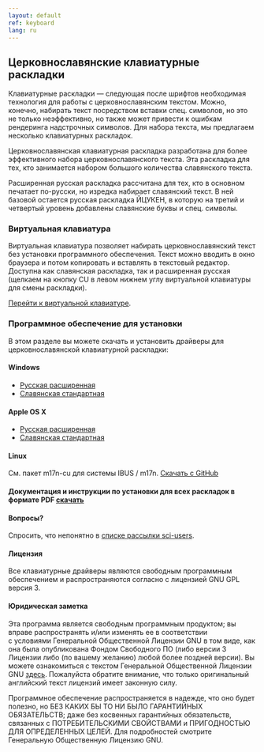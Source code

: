 ```yaml
---
layout: default
ref: keyboard
lang: ru
---
```


## Церковнославянские клавиатурные раскладки

Клавиатурные раскладки &mdash; следующая после шрифтов необходимая технология для работы с церковнославянским текстом. 
Можно, конечно, набирать текст посредством вставки спец. символов, но это не только неэффективно, но также может привести 
к ошибкам рендеринга надстрочных символов. Для набора текста, мы предлагаем несколько клавиатурных раскладок.

Церковнославянская клавиатурная раскладка разработана для более эффективного набора церковнославянского текста. 
Эта раскладка для тех, кто  занимается набором большого количества славянского текста. 

Расширенная русская раскладка рассчитана для тех, кто в основном печатает по-русски, но изредка набирает славянский текст.
В ней базовой остается русская раскладка ЙЦУКЕН, в которую на третий и четвертый уровень добавлены славянские буквы и 
спец. символы.

### Виртуальная клавиатура

Виртуальная клавиатура позволяет набирать церковнославянский текст без установки программного обеспечения. 
Текст можно вводить в окно браузера и потом копировать и вставлять в текстовый редактор. Доступна как славянская раскладка, 
так и расширенная русская (щелкаем на кнопку CU в левом нижнем углу виртуальной клавиатуры для смены раскладки).

[Перейти к виртуальной клавиатуре](http://ponomar.net/cu_vkeyb.html).

### Программное обеспечение для установки

В этом разделе вы можете скачать и установить драйверы для церковнославянской клавиатурной раскладки:

#### Windows

* [Русская расширенная](http://www.ponomar.net/files/ru-ext.zip)
* [Славянская стандартная](http://www.ponomar.net/files/cu-kbd.zip)

#### Apple OS X

* [Русская расширенная](http://www.ponomar.net/files/ru-ext_mac.zip)
* [Славянская стандартная](http://www.ponomar.net/files/cukeyb_mac1.zip)

#### Linux

См. пакет m17n-cu для системы IBUS / m17n. 
[Скачать с GitHub](https://github.com/typiconman/m17n-cu/releases)

#### Документация и инструкции по установки для всех раскладок в формате PDF [скачать](http://www.ponomar.net/files/docen.pdf)

#### Вопросы?

Спросить, что непонятно в [списке рассылки sci-users](http://ponomar.net/mailman/listinfo/sci-users_ponomar.net).

#### Лицензия

Все клавиатурные драйверы являются свободным программным обеспечением и распространяются согласно с лицензией GNU 
GPL версия 3.

#### Юридическая заметка

Эта программа является свободным программным продуктом; вы вправе распространять и/или изменять ее в соответствии  
с условиями Генеральной Общественной Лицензии GNU в том виде, как она была опубликована Фондом Свободного ПО 
(либо версии 3 Лицензии либо (по вашему желанию) любой более поздней версии). Вы можете ознакомиться с текстом 
Генеральной Общественной Лицензии GNU [здесь](http://rusgpl.ru/). Пожалуйста обратите внимание, что только оригинальный 
английский текст лицензий имеет законную силу.

Программное обеспечение распространяется в надежде, что оно будет полезно, но 
БЕЗ КАКИХ БЫ ТО НИ БЫЛО ГАРАНТИЙНЫХ ОБЯЗАТЕЛЬСТВ;
даже без косвенных гарантийных обязательств, связанных с
ПОТРЕБИТЕЛЬСКИМИ СВОЙСТВАМИ и ПРИГОДНОСТЬЮ ДЛЯ ОПРЕДЕЛЕННЫХ ЦЕЛЕЙ.
Для подробностей смотрите Генеральную Общественную Лицензию GNU.
